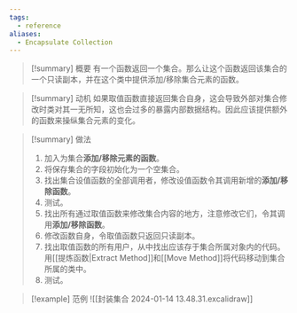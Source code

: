 ```yaml
---
tags:
  - reference
aliases:
  - Encapsulate Collection
---
```

> [!summary] 概要
> 有一个函数返回一个集合。那么让这个函数返回该集合的一个只读副本，并在这个类中提供添加/移除集合元素的函数。

> [!summary] 动机
> 如果取值函数直接返回集合自身，这会导致外部对集合修改时类对其一无所知，这也会过多的暴露内部数据结构。因此应该提供额外的函数来操纵集合元素的变化。

> [!summary] 做法
> 1. 加入为集合**添加/移除元素的函数**。
> 2. 将保存集合的字段初始化为一个空集合。
> 3. 找出集合设值函数的全部调用者，修改设值函数令其调用新增的**添加/移除函数**。
> 4. 测试。
> 5. 找出所有通过取值函数来修改集合内容的地方，注意修改它们，令其调用**添加/移除函数**。
> 6. 修改函数自身，令取值函数只返回只读副本。
> 7. 找出取值函数的所有用户，从中找出应该存于集合所属对象内的代码。用[[提炼函数|Extract Method]]和[[Move Method]]将代码移动到集合所属的类中。
> 8. 测试。

> [!example] 范例
> ![[封装集合 2024-01-14 13.48.31.excalidraw]]